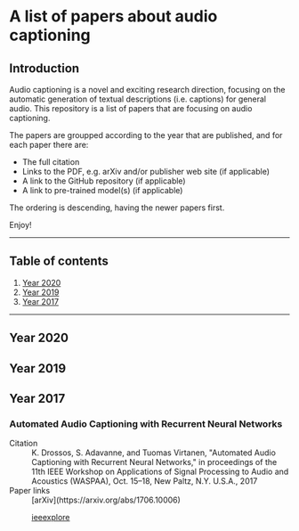 # A list of papers about audio captioning

## Introduction 

Audio captioning is a novel and exciting research direction, 
focusing on the automatic generation of textual descriptions
(i.e. captions) for general audio. This repository is a list
of papers that are focusing on audio captioning. 

The papers are groupped according to the year that are published,
and for each paper there are: 

* The full citation
* Links to the PDF, e.g. arXiv and/or publisher web site (if applicable)
* A link to the GitHub repository (if applicable)
* A link to pre-trained model(s) (if applicable)

The ordering is descending, having the newer papers first. 

Enjoy! 

----

## Table of contents

1. [Year 2020](#year-2020)
1. [Year 2019](#year-2019)
1. [Year 2017](#year-2017)

----

## Year 2020

## Year 2019

## Year 2017

### Automated Audio Captioning with Recurrent Neural Networks


<dl>
  <dt>Citation</dt>
  <dd>K. Drossos, S. Adavanne, and Tuomas Virtanen, "Automated
  Audio Captioning with Recurrent Neural Networks," in proceedings
  of the 11th IEEE Workshop on Applications of Signal Processing to
  Audio and Acoustics (WASPAA), Oct. 15–18, New Paltz, N.Y. U.S.A.,
  2017</dd>

  <dt>Paper links</dt>
  <dd>[arXiv](https://arxiv.org/abs/1706.10006)

  [ieeexplore](https://ieeexplore.ieee.org/document/8170058)
  </dd>
</dl>

